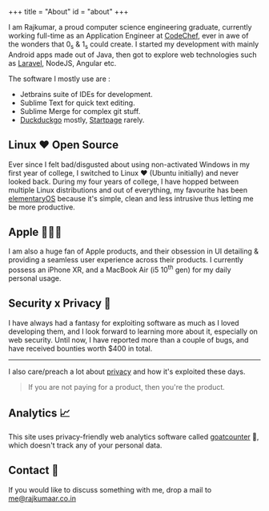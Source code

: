 +++
title = "About"
id = "about"
+++

I am Rajkumar, a proud computer science engineering graduate, currently working full-time as an 
Application Engineer at [CodeChef](https://codechef.com), ever in awe of the wonders 
that 0<sub>s</sub> & 1<sub>s</sub> could create. 
I started my development with mainly Android apps made out of Java, 
then got to explore web technologies such as [Laravel](https://laravel.com), NodeJS, Angular etc.

The software I mostly use are :
- Jetbrains suite of IDEs for development.
- Sublime Text for quick text editing.
- Sublime Merge for complex git stuff.
- [Duckduckgo](https://duck.com) mostly, [Startpage](https://startpage.com) rarely.

## Linux &hearts; Open Source
Ever since I felt bad/disgusted about using non-activated Windows in my first year of college,
I switched to Linux &hearts; (Ubuntu initially) and never looked back. 
During my four years of college, I have hopped between multiple Linux distributions 
and out of everything, my favourite has been [elementaryOS](https://elementary.io) 
because it's simple, clean and less intrusive thus letting me be more productive.


## Apple 👨🏻‍💻
I am also a huge fan of Apple products, and their obsession in UI detailing 
&amp; providing a seamless user experience across their products. 
I currently possess an iPhone XR, and a MacBook Air (i5 10<sup>th</sup> gen) for my daily personal usage.
 
## Security x Privacy 👻 
I have always had a fantasy for exploiting software as much as I loved developing them, 
and I look forward to learning more about it, especially on web security. Until now, I have reported more than 
a couple of bugs, and have received bounties worth $400 in total.
***
I also care/preach a lot about [privacy](https://privacytools.io) and 
how it's exploited these days.

> If you are not paying for a product, then you're the product.

## Analytics 📈
This site uses privacy-friendly web analytics software called [goatcounter](https://www.goatcounter.com) 🐐, which doesn't track any of your personal data.

## Contact 💬
If you would like to discuss something with me, drop a mail to [me@rajkumaar.co.in](mailto:me@rajkumaar.co.in)
